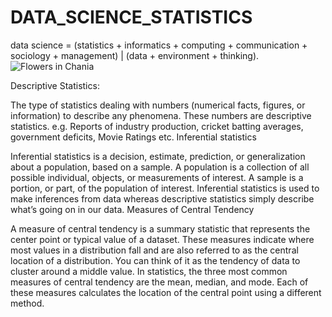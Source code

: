 # DATA_SCIENCE_STATISTICS
data science = (statistics + informatics + computing + communication + sociology + management) | (data + environment + thinking).
<img src="https://miro.medium.com/max/625/0*meHV0v2I1VP-vZ6Y" alt="Flowers in Chania">

Descriptive Statistics:

The type of statistics dealing with numbers (numerical facts, figures, or information) to describe any phenomena. These numbers are descriptive statistics. e.g. Reports of industry production, cricket batting averages, government deficits, Movie Ratings etc.
Inferential statistics

Inferential statistics
is a decision, estimate, prediction, or generalization about a population, based on a sample. A population is a collection of all possible individual, objects, or measurements of interest. A sample is a portion, or part, of the population of interest. Inferential statistics is used to make inferences from data whereas descriptive statistics simply describe what’s going on in our data.
Measures of Central Tendency

A measure of central tendency is a summary statistic that represents the center point or typical value of a dataset. These measures indicate where most values in a distribution fall and are also referred to as the central location of a distribution. You can think of it as the tendency of data to cluster around a middle value. In statistics, the three most common measures of central tendency are the mean, median, and mode. Each of these measures calculates the location of the central point using a different method.
